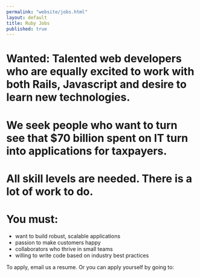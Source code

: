 ```yaml
---
permalink: "website/jobs.html"
layout: default
title: Ruby Jobs
published: true
---
```



# Wanted: Talented web developers who are equally excited to work with both Rails, Javascript and desire to learn new technologies.

# We seek people who want to turn see that $70 billion spent on IT turn into applications for taxpayers.

# All skill levels are needed. There is a lot of work to do.

# You must:

* want to build robust, scalable applications
* passion to make customers happy
* collaborators who thrive in small teams
* willing to write code based on industry best practices

To apply, email us a resume. Or you can apply yourself by going to:

